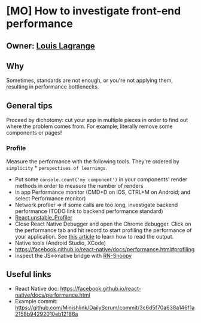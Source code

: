 # [MO] How to investigate front-end performance

## Owner: [Louis Lagrange](https://github.com/Minishlink)

## Why

Sometimes, standards are not enough, or you're not applying them, resulting in performance bottlenecks.

## General tips

Proceed by dichotomy: cut your app in multiple pieces in order to find out where the problem comes from. For example, literally remove some components or pages!

### Profile

Measure the performance with the following tools. They're ordered by `simplicity` \* `perspectives of learnings`.

- Put some `console.count('my component')` in your components' render methods in order to measure the number of renders
- In app Performance monitor (CMD+D on iOS, CTRL+M on Android; and select Performance monitor)
- Network profiler => if some calls are too long, investigate backend performance (TODO link to backend performance standard)
- [React.unstable_Profiler](https://medium.com/@dave_lunny/how-to-use-reacts-experimental-new-profiler-feature-c340674e5d0e)
- Close React Native Debugger and open the Chrome debugger. Click on the performance tab and hit record to start profiling the performance of your application. See [this article](https://building.calibreapp.com/debugging-react-performance-with-react-16-and-chrome-devtools-c90698a522ad) to learn how to read the output.
- Native tools (Android Studio, XCode)
- https://facebook.github.io/react-native/docs/performance.html#profiling
- Inspect the JS<->native bridge with [RN-Snoopy](https://github.com/jondot/rn-snoopy)

## Useful links

- React Native doc: https://facebook.github.io/react-native/docs/performance.html
- Example commit: https://github.com/Minishlink/DailyScrum/commit/3c6d5f70a638a146f1a2158b94292010eb12186a
